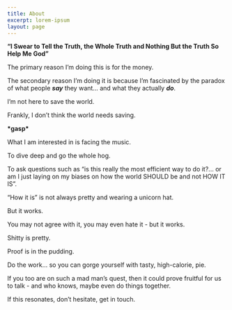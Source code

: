```yaml
---
title: About
excerpt: lorem-ipsum
layout: page
---
```

**“I Swear to Tell the Truth, the Whole Truth and Nothing But the Truth So Help Me God”**

The primary reason I’m doing this is for the money.

The secondary reason I’m doing it is because I’m fascinated by the paradox of what people ***say*** they want… and what they actually ***do***.

I’m not here to save the world.

Frankly, I don’t think the world needs saving.

**\*gasp\***

What I am interested in is facing the music.

To dive deep and go the whole hog.

To ask questions such as “is this really the most efficient way to do it?... or am I just laying on my biases on how the world SHOULD be and not HOW IT IS”.

“How it is” is not always pretty and wearing a unicorn hat.

But it works.

You may not agree with it, you may even hate it - but it works.

Shitty is pretty.

Proof is in the pudding.

Do the work... so you can gorge yourself with tasty, high-calorie, pie.

If you too are on such a mad man’s quest, then it could prove fruitful for us to talk - and who knows, maybe even do things together.

If this resonates, don’t hesitate, get in touch.
